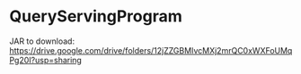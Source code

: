 # QueryServingProgram

JAR to download: https://drive.google.com/drive/folders/12jZZGBMIvcMXj2mrQC0xWXFoUMqPg20I?usp=sharing
